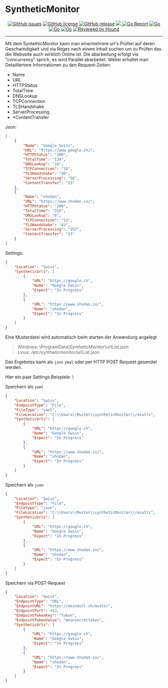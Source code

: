 # SyntheticMonitor
<p align="center">
  <a href="https://github.com/GrolimundSolutions/syntheticMonitor/issues"><img alt="GitHub issues" src="https://img.shields.io/github/issues/GrolimundSolutions/syntheticMonitor"></a>
  <a href="https://github.com/GrolimundSolutions/syntheticMonitor"><img alt="GitHub license" src="https://img.shields.io/github/license/GrolimundSolutions/syntheticMonitor"></a>
  <a href="https://github.com/GrolimundSolutions/syntheticMonitor/releases/latest"><img alt="GitHub release" src="https://img.shields.io/github/release/GrolimundSolutions/syntheticMonitor?logo=github&style=flat-square"></a>
  <a href="https://codecov.io/gh/GrolimundSolutions/syntheticMonitor">
    <img src="https://codecov.io/gh/GrolimundSolutions/syntheticMonitor/branch/master/graph/badge.svg?token=WNTU19RFJX"/>
  </a>
  <a href="https://goreportcard.com/report/github.com/GrolimundSolutions/syntheticMonitor"><img alt="Go Report" src="https://goreportcard.com/badge/github.com/GrolimundSolutions/syntheticMonitor"></a>
  <a href="#"> <img src="https://img.shields.io/badge/Made%20with-Go-1f425f.svg" alt="Go"></a>
  <a href="https://github.com/GrolimundSolutions/syntheticMonitor/blob/master/LICENSE"> <img src="https://img.shields.io/github/license/GrolimundSolutions/SyntheticMonitor.svg" alt="Go"></a>
  <a href=""> <img src="https://img.shields.io/github/commits-since/GrolimundSolutions/SyntheticMonitor/latest" alt="Go"></a>
  <a href="https://houndci.com"><img src="https://img.shields.io/badge/Reviewed_by-Hound-8E64B0.svg" alt="Reviewed by Hound"></a></p>
</p>

<hr>

Mit dem SyntethicMonitor kann man eine/mehrere url's Prüfen auf deren Geschwindigkeit und via Regex nach einem Inhalt suchen um zu Prüfen das die Webseite auch wirklich Online ist.
Die abarbeitung erfolgt via "concurrency" sprich, es wird Parallel abarbeitet.
Weiter erhaltet man Detailliertere Informationen zu den Request-Zeiten:

* Name             
* URL             
* HTTPStatus       
* TotalTime        
* DNSLookup        
* TCPConnection    
* TLSHandshake     
* ServerProcessing 
* *ContentTransfer

Json:
```json
[
	{
		"Name": "Google Swiss",
		"URL": "https://www.google.ch/",
		"HTTPStatus": "200",
		"TotalTime": "134",
		"DNSLookup": "16",
		"TCPConnection": "10",
		"TLSHandshake": "48",
		"ServerProcessing": "58",
		"ContentTransfer": "23"
	},
	{
		"Name": "shodan",
		"URL": "https://www.shodan.io/",
		"HTTPStatus": "200",
		"TotalTime": "319",
		"DNSLookup": "6",
		"TCPConnection": "13",
		"TLSHandshake": "43",
		"ServerProcessing": "257",
		"ContentTransfer": "23"
	}
]
```

Settings:
```json
{
	"Location": "Swiss",
	"SyntheticUrls": [
		{
			"URL": "https://google.ch",
			"Name": "Google Swiss",
			"Expect": "In Progress"
		},
		{
			"URL": "https://www.shodan.io/",
			"Name": "shodan",
			"Expect": "In Progress"
		}
	]
}
```

Eine Musterdatei wird automatisch beim starten der Anwendung angelegt
> Windows: \ProgramData\SyntheticMonitor\urlList.json \
> Linux: /etc/syntheticmonitor/urlList.json

Das Ergebniss kann als `json` `ymal` oder per HTTP POST Request gesendet werden.

Hier ein paar Settings Beispiele: \

Speichern als `yaml`
```json
{
	"Location": "Swiss",
	"EndpointType": "File",
	"FileType": "yaml",
	"FileLocation": "C:\\Users\\Muster\\syntheticMonitor\\results",
	"SyntheticUrls": [
		{
			"URL": "https://google.ch",
			"Name": "Google Swiss",
			"Expect": "In Progress"
		},
		{
			"URL": "https://www.shodan.io/",
			"Name": "shodan",
			"Expect": "In Progress"
		}
	]
}
```

Speichern als `json`
```json
{
	"Location": "Swiss",
	"EndpointType": "File",
	"FileType": "json",
	"FileLocation": "C:\\Users\\Muster\\syntheticMonitor\\results",
	"SyntheticUrls": [
		{
			"URL": "https://google.ch",
			"Name": "Google Swiss",
			"Expect": "In Progress"
		},
		{
			"URL": "https://www.shodan.io/",
			"Name": "shodan",
			"Expect": "In Progress"
		}
	]
}
```

Speichern via POST-Request
```json
{
	"Location": "Swiss",
	"EndpointType": "URL",
	"EndpointURL": "https://meineurl.ch/muster",
	"EndpointPort": 443,
	"EndpointTokenKey": "Token",
	"EndpointTokenValue": "meinsecrettoken",
	"SyntheticUrls": [
		{
			"URL": "https://google.ch",
			"Name": "Google Swiss",
			"Expect": "In Progress"
		},
		{
			"URL": "https://www.shodan.io/",
			"Name": "shodan",
			"Expect": "In Progress"
		}
	]
}
```